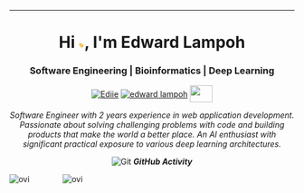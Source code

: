 <hr>
<h1 align="center">Hi <img src="https://raw.githubusercontent.com/ABSphreak/ABSphreak/master/gifs/Hi.gif" width="10px">,  I'm  Edward Lampoh</h1>
<h3 align="center">Software Engineering | Bioinformatics | Deep Learning</h3>
<p align="center">
<a href="https://www.linkedin.com/in/edward-lampoh-a91338b0/" target="blank"><img align="center" src="https://image.flaticon.com/icons/png/128/174/174857.png" alt="Ediie" height="30" width="40" /></a>
<a href="https://web.facebook.com/edward.lampoh/" target="blank"><img align="center" src="https://www.svgrepo.com/show/299425/facebook.svg" alt="edward lampoh" height="30" width="40" /></a>
 <a href = "mailto: dredielam@gmail.com"><img align="center" src="https://seeklogo.com/images/G/gmail-new-2020-logo-32DBE11BB4-seeklogo.com.png" height="30" width="40" /></a>
</p>
<p align="center">
  <em>
    Software Engineer with 2 years experience in web application development. Passionate about solving challenging problems with code and building products that make the world a better place. An AI enthusiast with significant practical exposure to various deep learning architectures.
  </em> 
</p>

<p align="center">
 <img src="https://media.giphy.com/media/W5eoZHPpUx9sapR0eu/giphy.gif" width="30px" alt="Git"/>&nbsp;<i><b>GitHub Activity</b></i></p>
 
<p><img align="left" src="https://github-readme-stats.vercel.app/api/top-langs?username=edielam&show_icons=true&locale=en&layout=compact&theme=chartreuse-dark" alt="ovi" /></p>
<p>&nbsp;<img align="right" src="https://github-readme-stats.vercel.app/api?username=edielam&show_icons=true&locale=en&theme=chartreuse-dark" alt="ovi" width="410" /></p>
<br><br>


